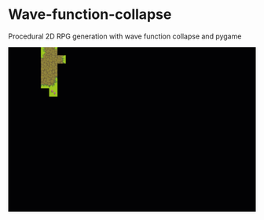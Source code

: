 # Wave-function-collapse
Procedural 2D RPG generation with wave function collapse and pygame

![alt text](https://github.com/UGarCil/Wave-function-collapse/blob/main/rpg.gif?raw=true)
